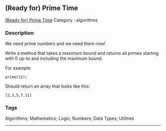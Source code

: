 ## (Ready for) Prime Time
[(Ready for) Prime Time](https://www.codewars.com/kata/ready-for-prime-time)
Category : algorithms

### Description
We need prime numbers and we need them now!

Write a method that takes a maximum bound and returns all primes starting with 0 up-to and including the maximum bound.

For example:

```
prime(11);
```
Should return an array that looks like this:

```
[2,3,5,7,11]
```

### Tags
Algorithms; Mathematics; Logic; Numbers; Data Types; Utilities

- - -
